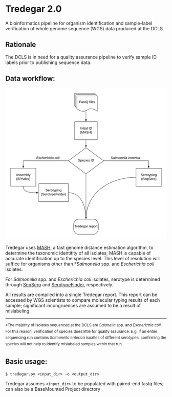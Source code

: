 # Tredegar 2.0
A bioinformatics pipeline for organism identification and sample-label verification of whole genome sequence (WGS) data produced at the DCLS


## Rationale 


The DCLS is in need for a quality assurance pipeline to verify sample ID labels prior to publishing sequence data. 



## Data workflow:
![Tredegar pipeline](./docs/Tredegar.png)

Tredegar uses [MASH](http://genomebiology.biomedcentral.com/articles/10.1186/s13059-016-0997-x), a fast genome distance estimation algorithm, to determine the taxonomic identitity of all isolates; MASH is capable of accurate identification up to the species level. This level of resolution will suffice for organisms other than \**Salmonella* spp. and *Escherichia coli* isolates.

For *Salmonella* spp. and *Escherichia coli* isolates, serotype is determined through [SeqSero](http://jcm.asm.org/content/early/2015/03/05/JCM.00323-15) and [SerotypeFinder](http://jcm.asm.org/content/53/8/2410.full.pdf+html), respectively. 

All results are compiled into a single Tredegar report. This report can be accessed by WGS scientists to compare molecular typing results of each sample; significant incongruences are assumed to be a result of mislabeling. 

---

<sup>\*The majority of isolates sequenced at the DCLS are *Salonella* spp. and *Escherichia coli*. For this reason, verification of species does little for quality assurance. E.g. if an entire sequencing run contains *Salmonella enterica* isoaltes of different serotypes, confirming the species will not help to identify mislabeled samples within that run. </sup>


## Basic usage: 

````
$ tredegar.py <input_dir> -o <output_dir>
````

Tredegar assumes `<input_dir>` to be populated with paired-end fastq files; can also be a BaseMounted Project directory 


